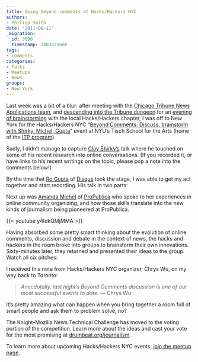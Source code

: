 ```yaml
---
title: Going beyond comments at Hacks/Hackers NYC
authors:
- Phillip Smith
date: "2011-06-11"
_migration:
  id: 3096
  timestamp: 1483471668
tags:
- comments
categories:
- Talks
- Meetups
- News
groups:
- New York
---
```


Last week was a bit of a blur: after meeting with the [Chicago Tribune News Applications team][1], and [descending into the Tribune dungeon][2] for an [evening of brainstorming][3] with the local Hacks/Hackers chapter, I was off to New York for the Hacks/Hackers NYC “[Beyond Comments: Discuss, brainstorm with Shirky, Michel, Gupta][4]” event at NYU’s Tisch School for the Arts (home of the [ITP program][5]).

Sadly, I didn’t manage to capture [Clay Shirky’s][6] talk where he touched on some of his recent research into online conversations. (If you recorded it, or have links to his recent writings on the topic, please pop a note into the comments below!)

By the time that [Ro Gupta][7] of [Disqus][8] took the stage, I was able to get my act together and start recording. His talk in two parts:

Next up was [Amanda Michel][9] of [ProPublica][10] who spoke to her experiences in online community organizing, and how those skills translate into the new kinds of journalism being pioneered at ProPublica.

{{< youtube y4ldkQMjMMA >}}

Having absorbed some pretty smart thinking about the evolution of online comments, discussion and debate in the context of news, the hacks and hackers in the room broke into groups to brainstorm their own innovations. Sixty-minutes later, they returned and presented their ideas to the group. Watch all six pitches:

I received this note from Hacks/Hackers NYC organizer, Chrys Wu, on my way back to Toronto:

> _Anecdotally, last night’s Beyond Comments discussion is one of our most successful events to date._ — Chrys Wu

It’s pretty amazing what can happen when you bring together a room full of smart people and ask them to problem solve, no?

The Knight-Mozilla News Technical Challenge has moved to the voting portion of the competition. Learn more about the ideas and cast your vote for the most promising at [drumbeat.org/journalism][11]. 

To learn more about upcoming Hacks/Hackers NYC events, [join the meetup page][12].

 [1]: http://www.phillipadsmith.com/2011/05/a-peek-inside-the-tribapps-team-at-the-chicago-tribune.html
 [2]: http://www.phillipadsmith.com/2011/05/six-knightmozilla-lightening-pitches-from-chicago-area-hackshackers.html
 [3]: http://meetupchicago.hackshackers.com/events/17845451/
 [4]: http://meetupnyc.hackshackers.com/events/18715981/
 [5]: http://itp.nyu.edu/itp/
 [6]: http://twitter.com/cshirky
 [7]: http://twitter.com/ro_gupta
 [8]: http://disqus.com/
 [9]: http://twitter.com/amichel
 [10]: http://www.propublica.org/
 [11]: http://drumbeat.org/journalism
 [12]: http://meetupnyc.hackshackers.com/